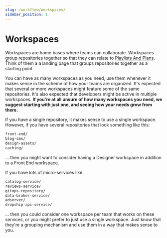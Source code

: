 ```yaml
---
slug: /workflow/workspaces/
sidebar_position: 1
---
```


# Workspaces

Workspaces are home bases where teams can collaborate. Workspaces group repositories together so that they can relate to [Playlists And Plans](../playlists-and-plans/). Think of them a a landing page that groups repositories together as a starting point.

You can have as many workspaces as you need, use them whenever it makes sense in the scheme of how your teams are organized. It's expected that several or more workspaces might feature some of the same repositories. It's also expected that developers might be active in multiple workspaces. **If you're at all unsure of how many workspaces you need, we suggest starting with just one, and seeing how your needs grow from there.**

If you have a single repository, it makes sense to use a single workspace. However, if you have several repositories that look something like this:

```sh
front-end/
blog-cms/
design-assets/
caching/
```

... then you might want to consider having a Designer workspace in addition to a Front End workspace. 

If you have lots of micro-services like:

```sh
catalog-service/
reviews-service/
gitops-repository/
data-broker-service/
adserver/
dropship-api-service/
```

... then you could consider one workspace per team that works on these services, or you might prefer to just use a single workspace. Just know that they're a grouping mechanism and use them in a way that makes sense to you.
